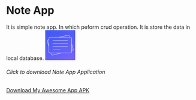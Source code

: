 <h1>Note App</h1>
It is simple note app. In which peform crud operation. It is store the data in local database.
<img src="app/src/main/ic_launcher-playstore.png" alt = "App Icon" width="80" height="80"/>
<h6>Click to download Note App Application</h6>

<a href="https://raw.githubusercontent.com/github.com/mauryanitish/Notes-App/releases/tag/Version/app-debug.apk" title="Download" download>
    Download My Awesome App APK
</a>
    
